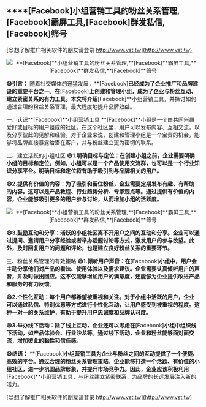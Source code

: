 ## ****[Facebook]**小组营销工具的粉丝关系管理,**[Facebook]**霸屏工具,**[Facebook]**群发私信,**[Facebook]**筛号**

[😍想了解推广相关软件的朋友请登录 http://www.vst.tw](http://www.vst.tw)

 <center><img src="https://vst.tw/MP4/tuiguang/png/1.png" alt="**[Facebook]**小组营销工具的粉丝关系管理,**[Facebook]**霸屏工具,**[Facebook]**群发私信,**[Facebook]**筛号"></center>

**😄引言：**
随着社交媒体的迅猛发展，**[Facebook]**已经成为了企业推广和品牌建设的重要平台之一。在**[Facebook]**上创建和管理小组，成为了企业与粉丝互动、建立紧密关系的有力工具。本文将介绍**[Facebook]**小组营销工具，并探讨如何通过合理的粉丝关系管理，最大程度地提升品牌效益。

一、认识**[Facebook]**小组营销工具
**[Facebook]**小组是一个由共同兴趣爱好或目标的用户组成的社区。在这个社区里，用户可以发布内容、互相交流，以及分享彼此的见解和经验。对于企业来说，创建和管理小组是一个宝贵的机会，能够将品牌直接暴露给潜在客户，并与粉丝建立更为密切的联系。

二、建立活跃的小组社区
**😄1.明确目标与定位：在创建小组之前，企业需要明确小组的目标和定位。例如，小组可以是一个产品使用交流群，也可以是一个行业知识分享平台。明确目标和定位将有助于吸引到与品牌相关的用户。**

**😄2.提供有价值的内容：为了吸引和留住粉丝，企业需要定期发布有趣、有帮助的内容。这可以是产品教程、行业趋势分析、专家观点等。通过提供有价值的内容，企业能够吸引更多的用户参与讨论，从而增加小组的活跃度。**

 <center><img src="https://vst.tw/MP4/tuiguang/png/5.png" alt="**[Facebook]**小组营销工具的粉丝关系管理,**[Facebook]**霸屏工具,**[Facebook]**群发私信,**[Facebook]**筛号"></center>

**😄3.鼓励互动和分享：活跃的小组社区离不开用户之间的互动和分享。企业可以通过提问、邀请用户分享经验或者举办话题讨论等方式，激发用户的参与欲望。此外，及时回复用户的问题和评论，也是建立良好粉丝关系的重要环节。**

三、粉丝关系管理的有效策略
**😄1.倾听用户声音：在**[Facebook]**小组中，用户会主动分享他们对产品的看法、使用体验以及需求建议。企业需要认真倾听用户的声音，并及时做出回应。这不仅能够增加用户的满意度，还能够为企业提供改进产品和服务的有力反馈。**

**😄2.个性化互动：每个用户都希望被重视和关注。对于小组中活跃的用户，企业可以通过私信、特别优惠等方式进行个性化互动，让用户感受到被重视的程度。这种一对一的关系维护，有助于提升用户忠诚度和品牌认可度。**

**😄3.举办线下活动：除了线上互动，企业还可以考虑在**[Facebook]**小组中组织线下活动，如产品体验会、行业沙龙等。通过线下活动，企业和粉丝能够面对面交流，增加彼此的黏性和信任感。**

**😄结语：**
**[Facebook]**小组营销工具为企业与粉丝之间的互动提供了一个便捷、高效的平台。通过合理的粉丝关系管理策略，企业能够打造一个活跃、有价值的小组社区，进一步巩固品牌形象，并提升市场竞争力。因此，企业应该积极利用**[Facebook]**小组营销工具，与粉丝建立紧密联系，为品牌的长远发展注入新的活力。

[😍想了解推广相关软件的朋友请登录 http://www.vst.tw](http://www.vst.tw)



